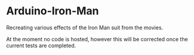 # Arduino-Iron-Man
Recreating various effects of the Iron Man suit from the movies.

At the moment no code is hosted, however this will be corrected once the current tests are completed.
